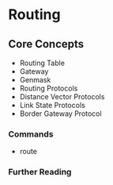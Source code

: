 # Routing

## Core Concepts

- Routing Table
- Gateway
- Genmask
- Routing Protocols
- Distance Vector Protocols
- Link State Protocols
- Border Gateway Protocol

### Commands

- route

### Further Reading

